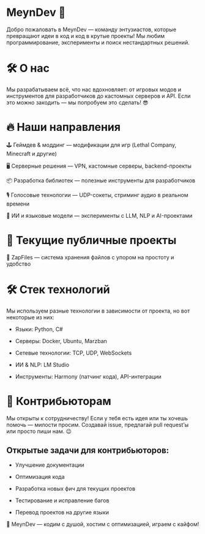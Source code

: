 # MeynDev 🚀

Добро пожаловать в MeynDev — команду энтузиастов, которые превращают идеи в код и код в крутые проекты! Мы любим программирование, эксперименты и поиск нестандартных решений.

# 🛠 О нас

Мы разрабатываем всё, что нас вдохновляет: от игровых модов и инструментов для разработчиков до кастомных серверов и API. Если это можно закодить — мы попробуем это сделать! 😎

# 🔥 Наши направления

🕹 Геймдев & моддинг — модификации для игр (Lethal Company, Minecraft и другие)

🖥 Серверные решения — VPN, кастомные серверы, backend-проекты

📦 Разработка библиотек — полезные инструменты для разработчиков

🎙 Голосовые технологии — UDP-сокеты, стриминг аудио в реальном времени

🤖 ИИ и языковые модели — эксперименты с LLM, NLP и AI-проектами

# 📌 Текущие публичные проекты

🔹 ZapFiles — система хранения файлов с упором на простоту и удобство

# 🛠 Стек технологий

Мы используем разные технологии в зависимости от проекта, но вот некоторые из них:

- Языки: Python, C#

- Серверы: Docker, Ubuntu, Marzban

- Сетевые технологии: TCP, UDP, WebSockets

- ИИ & NLP: LM Studio

- Инструменты: Harmony (патчинг кода), API-интеграции

# 🤝 Контрибьюторам

Мы открыты к сотрудничеству! Если у тебя есть идея или ты хочешь помочь — милости просим. Создавай issue, предлагай pull request’ы или просто пиши нам. 😉

## Открытые задачи для контрибьюторов:

- Улучшение документации

- Оптимизация кода

- Разработка новых фич для текущих проектов

- Тестирование и исправление багов

- Перевод проектов на другие языки

🚀 MeynDev — кодим с душой, хостим с оптимизацией, играем с кайфом!
